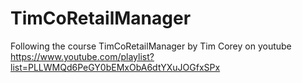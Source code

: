# TimCoRetailManager
Following the course TimCoRetailManager by Tim Corey on youtube 
https://www.youtube.com/playlist?list=PLLWMQd6PeGY0bEMxObA6dtYXuJOGfxSPx
